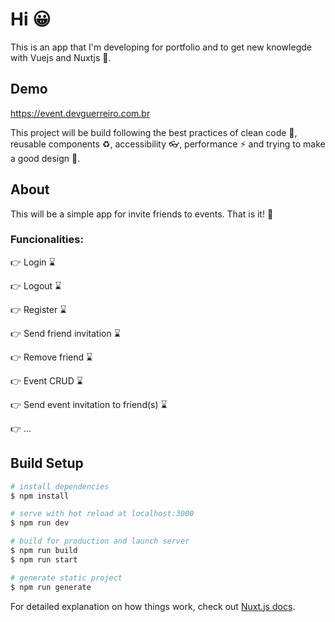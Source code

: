 
# Hi :grinning:
This is an app that I'm developing for portfolio and to get new knowlegde with Vuejs and Nuxtjs :call_me_hand:.

## Demo
https://event.devguerreiro.com.br

This project will be build following the best practices of clean code :nail_care:, reusable components :recycle:, accessibility :eyeglasses:, performance :zap: and trying to make a good design :art:.

## About
This will be a simple app for invite friends to events. That is it! :rofl:

### Funcionalities:
:point_right: Login ⌛

:point_right: Logout ⌛

:point_right: Register ⌛

:point_right: Send friend invitation ⌛

:point_right: Remove friend ⌛

:point_right: Event CRUD ⌛

:point_right: Send event invitation to friend(s) ⌛

:point_right: ...

## Build Setup

```bash
# install dependencies
$ npm install

# serve with hot reload at localhost:3000
$ npm run dev

# build for production and launch server
$ npm run build
$ npm run start

# generate static project
$ npm run generate
```

For detailed explanation on how things work, check out [Nuxt.js docs](https://nuxtjs.org).
